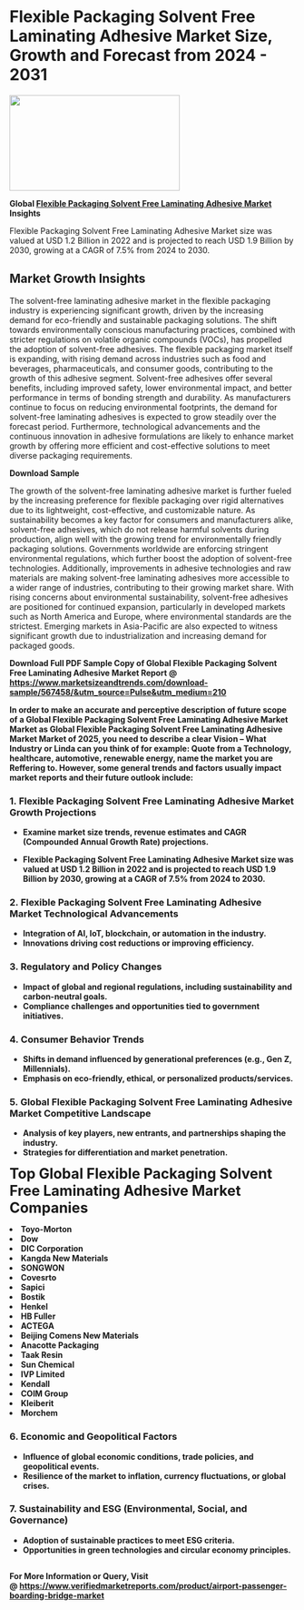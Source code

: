 <H1>Flexible Packaging Solvent Free Laminating Adhesive Market Size, Growth and Forecast from 2024 - 2031</H1><img class="aligncenter size-medium wp-image-584254" src="https://thirdeyenews.in/wp-content/uploads/2024/09/Global-Market-Research-300x168.jpeg" alt="" width="300" height="168" /><p><strong>Global&nbsp;<a href="https://www.marketsizeandtrends.com/download-sample/567458/&amp;utm_source=Pulse&amp;utm_medium=210">Flexible Packaging Solvent Free Laminating Adhesive Market</a> Insights</strong></p><p>Flexible Packaging Solvent Free Laminating Adhesive Market size was valued at USD 1.2 Billion in 2022 and is projected to reach USD 1.9 Billion by 2030, growing at a CAGR of 7.5% from 2024 to 2030.</p><p><h2>Market Growth Insights</h2> <p>The solvent-free laminating adhesive market in the flexible packaging industry is experiencing significant growth, driven by the increasing demand for eco-friendly and sustainable packaging solutions. The shift towards environmentally conscious manufacturing practices, combined with stricter regulations on volatile organic compounds (VOCs), has propelled the adoption of solvent-free adhesives. The flexible packaging market itself is expanding, with rising demand across industries such as food and beverages, pharmaceuticals, and consumer goods, contributing to the growth of this adhesive segment. Solvent-free adhesives offer several benefits, including improved safety, lower environmental impact, and better performance in terms of bonding strength and durability. As manufacturers continue to focus on reducing environmental footprints, the demand for solvent-free laminating adhesives is expected to grow steadily over the forecast period. Furthermore, technological advancements and the continuous innovation in adhesive formulations are likely to enhance market growth by offering more efficient and cost-effective solutions to meet diverse packaging requirements.</p> <p><strong>Download Sample</strong></p> <p>The growth of the solvent-free laminating adhesive market is further fueled by the increasing preference for flexible packaging over rigid alternatives due to its lightweight, cost-effective, and customizable nature. As sustainability becomes a key factor for consumers and manufacturers alike, solvent-free adhesives, which do not release harmful solvents during production, align well with the growing trend for environmentally friendly packaging solutions. Governments worldwide are enforcing stringent environmental regulations, which further boost the adoption of solvent-free technologies. Additionally, improvements in adhesive technologies and raw materials are making solvent-free laminating adhesives more accessible to a wider range of industries, contributing to their growing market share. With rising concerns about environmental sustainability, solvent-free adhesives are positioned for continued expansion, particularly in developed markets such as North America and Europe, where environmental standards are the strictest. Emerging markets in Asia-Pacific are also expected to witness significant growth due to industrialization and increasing demand for packaged goods. <p><strong></p><p><span class=""><strong>Download Full PDF Sample Copy of Global Flexible Packaging Solvent Free Laminating Adhesive Market Report</strong> @ <a href="https://www.marketsizeandtrends.com/download-sample/567458/&amp;utm_source=Pulse&amp;utm_medium=210" target="_blank">https://www.marketsizeandtrends.com/download-sample/567458/&amp;utm_source=Pulse&amp;utm_medium=210</a></span></p><p>In order to make an accurate and perceptive description of future scope of a Global&nbsp;Flexible Packaging Solvent Free Laminating Adhesive Market Market as Global&nbsp;Flexible Packaging Solvent Free Laminating Adhesive Market Market of 2025, you need to describe a clear Vision &ndash; What Industry or Linda can you think of for example: Quote from a Technology, healthcare, automotive, renewable energy, name the market you are Reffering to. However, some general trends and factors usually impact market reports and their future outlook include:</p><h3>1.&nbsp;<strong>Flexible Packaging Solvent Free Laminating Adhesive Market Growth Projections</strong></h3><ul><li>Examine market size trends, revenue estimates and CAGR (Compounded Annual Growth Rate) projections.</li><li><p>Flexible Packaging Solvent Free Laminating Adhesive Market size was valued at USD 1.2 Billion in 2022 and is projected to reach USD 1.9 Billion by 2030, growing at a CAGR of 7.5% from 2024 to 2030.</p></li></ul><h3>2.&nbsp;<strong>Flexible Packaging Solvent Free Laminating Adhesive Market Technological Advancements</strong></h3><ul><li>Integration of AI, IoT, blockchain, or automation in the industry.</li><li>Innovations driving cost reductions or improving efficiency.</li></ul><h3>3.&nbsp;<strong>Regulatory and Policy Changes</strong></h3><ul><li>Impact of global and regional regulations, including sustainability and carbon-neutral goals.</li><li>Compliance challenges and opportunities tied to government initiatives.</li></ul><h3>4.&nbsp;<strong>Consumer Behavior Trends</strong></h3><ul><li>Shifts in demand influenced by generational preferences (e.g., Gen Z, Millennials).</li><li>Emphasis on eco-friendly, ethical, or personalized products/services.</li></ul><h3>5.&nbsp;<strong>Global Flexible Packaging Solvent Free Laminating Adhesive Market Competitive Landscape</strong></h3><ul><li>Analysis of key players, new entrants, and partnerships shaping the industry.</li><li>Strategies for differentiation and market penetration.</li></ul><p data-pm-slice="1 1 []"><span style="color: inherit; font-family: inherit; font-size: 25px;">Top Global Flexible Packaging Solvent Free Laminating Adhesive Market Companies</span></p><div class="" data-test-id=""><p><li>Toyo-Morton</li><li> Dow</li><li> DIC Corporation</li><li> Kangda New Materials</li><li> SONGWON</li><li> Covesrto</li><li> Sapici</li><li> Bostik</li><li> Henkel</li><li> HB Fuller</li><li> ACTEGA</li><li> Beijing Comens New Materials</li><li> Anacotte Packaging</li><li> Taak Resin</li><li> Sun Chemical</li><li> IVP Limited</li><li> Kendall</li><li> COIM Group</li><li> Kleiberit</li><li> Morchem</li></p></div><h3>6.&nbsp;<strong>Economic and Geopolitical Factors</strong></h3><ul><li>Influence of global economic conditions, trade policies, and geopolitical events.</li><li>Resilience of the market to inflation, currency fluctuations, or global crises.</li></ul><h3>7.&nbsp;<strong>Sustainability and ESG (Environmental, Social, and Governance)</strong></h3><ul><li>Adoption of sustainable practices to meet ESG criteria.</li><li>Opportunities in green technologies and circular economy principles.</li></ul><h2><strong style="font-size: 14px;">For More Information or Query, Visit @&nbsp;</strong><a style="background-color: #ffffff; font-size: 14px;" href="https://www.marketsizeandtrends.com/report/flexible-packaging-solvent-free-laminating-adhesive-market/" target="_blank">https://www.verifiedmarketreports.com/product/airport-passenger-boarding-bridge-market</a></h2>

